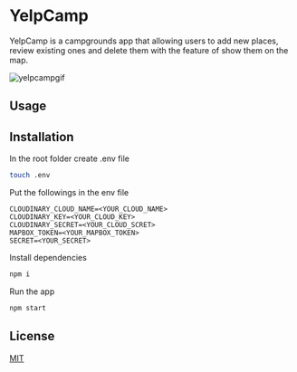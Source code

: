 # YelpCamp

YelpCamp is a campgrounds app that allowing users to add new places, review existing ones and delete them with the feature of show them on the map.

![yelpcampgif](https://github.com/ozanisgor/YelpCamp/blob/main/assets/gifs/yelpcamp.gif)

## Usage

## Installation

In the root folder create .env file 
```bash
touch .env
```
Put the followings in the env file

```text
CLOUDINARY_CLOUD_NAME=<YOUR_CLOUD_NAME>
CLOUDINARY_KEY=<YOUR_CLOUD_KEY>
CLOUDINARY_SECRET=<YOUR_CLOUD_SCRET>
MAPBOX_TOKEN=<YOUR_MAPBOX_TOKEN>
SECRET=<YOUR_SECRET>
```

Install dependencies
```bash
npm i
```

Run the app
```bash
npm start
```

## License

[MIT](https://choosealicense.com/licenses/mit/)
